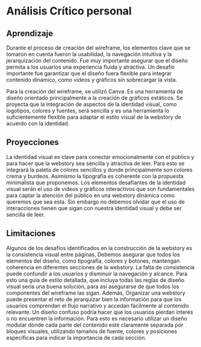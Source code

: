 # Análisis Crítico personal 
## Aprendizaje
 Durante el proceso de creación del wireframe, los elementos clave que se tomaron en cuenta fueron la usabilidad, la navegación intuitiva y la jerarquización del contenido. Fue muy importante asegurar que el diseño permita a los usuarios una experiencia fluida y atractiva. Un desafío importante fue garantizar que el diseño fuera flexible para integrar contenido dinámico, como videos y gráficos sin sobrecargar la vista. 

 Para la creación del wireframe, se utilizó Canva. Es una herramienta de diseño orientado principalmente a la creación de gráficos estáticos. Se proyecta que la integración de aspectos de la identidad visual, como logotipos, colores y fuentes, será sencilla y es una herramienta lo suficientemente flexible para adaptar el estilo visual de la webstory de acuerdo con la identidad.
## Proyecciones
 La identidad visual es clave para conectar emocionalmente con el público y para hacer que la webstory sea sencilla y atractiva de leer. Para esto se integrará la paleta de colores sencillos y donde principalmente son colores crema y burdeos. Asimismo la tipografía es coherente con la propuesta minimalista que proponemos.
Los elementos desafiantes de la identidad visual serán el uso de videos y gráficos interactivos que son fundamentales para captar la atención del público en una webstory dinámica como queremos que sea esta. Sin embargo no debemos olvidar que el uso de interacciones tienen que sigan con nuestra identidad visual y debe ser sencilla de leer.
## Limitaciones
Algunos de los desafíos identificados en la construcción de la webstory es la consistencia visual entre páginas, Debemos asegurar que todos los elementos del diseño, como tipografía, colores y botones, mantengan coherencia en diferentes secciones de la webstory. La falta de consistencia puede confundir a los usuarios y disminuir la navegación y alcance. Para esto una guía de estilo detallada, que incluya todas las reglas de diseño visual sería una buena solución, para así asegurarse de que todos los componentes del wireframe las sigan.
Además, Organizar una webstory puede presentar el reto de jerarquizar bien la información para que los usuarios comprendan el flujo narrativo y accedan fácilmente al contenido relevante. Un diseño confuso podría hacer que los usuarios pierdan interés o no encuentren la información. Para esto es necesario utilizar un diseño modular donde cada parte del contenido esté claramente separada por bloques visuales, utilizando tamaños de fuente, colores y posiciones específicas para indicar la importancia de cada sección. 

